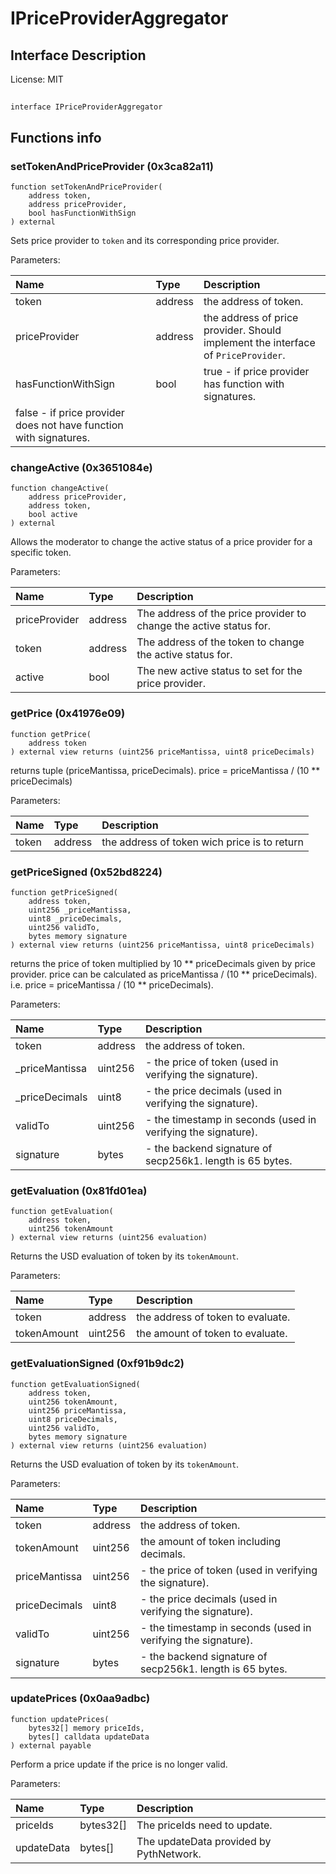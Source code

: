 # IPriceProviderAggregator

## Interface Description


License: MIT

## 

```solidity
interface IPriceProviderAggregator
```


## Functions info

### setTokenAndPriceProvider (0x3ca82a11)

```solidity
function setTokenAndPriceProvider(
    address token,
    address priceProvider,
    bool hasFunctionWithSign
) external
```

Sets price provider to `token` and its corresponding price provider.


Parameters:

| Name                | Type    | Description                                                                                                               |
| :------------------ | :------ | :------------------------------------------------------------------------------------------------------------------------ |
| token               | address | the address of token.                                                                                                     |
| priceProvider       | address | the address of price provider. Should implement the interface of `PriceProvider`.                                         |
| hasFunctionWithSign | bool    | true - if price provider has function with signatures. false - if price provider does not have function with signatures. |

### changeActive (0x3651084e)

```solidity
function changeActive(
    address priceProvider,
    address token,
    bool active
) external
```

Allows the moderator to change the active status of a price provider for a specific token.


Parameters:

| Name          | Type    | Description                                                          |
| :------------ | :------ | :------------------------------------------------------------------- |
| priceProvider | address | The address of the price provider to change the active status for.   |
| token         | address | The address of the token to change the active status for.            |
| active        | bool    | The new active status to set for the price provider.                 |

### getPrice (0x41976e09)

```solidity
function getPrice(
    address token
) external view returns (uint256 priceMantissa, uint8 priceDecimals)
```

returns tuple (priceMantissa, priceDecimals).
price = priceMantissa / (10 ** priceDecimals)


Parameters:

| Name  | Type    | Description                                  |
| :---- | :------ | :------------------------------------------- |
| token | address | the address of token wich price is to return |

### getPriceSigned (0x52bd8224)

```solidity
function getPriceSigned(
    address token,
    uint256 _priceMantissa,
    uint8 _priceDecimals,
    uint256 validTo,
    bytes memory signature
) external view returns (uint256 priceMantissa, uint8 priceDecimals)
```

returns the price of token multiplied by 10 ** priceDecimals given by price provider.
price can be calculated as  priceMantissa / (10 ** priceDecimals).
i.e. price = priceMantissa / (10 ** priceDecimals).


Parameters:

| Name           | Type    | Description                                                     |
| :------------- | :------ | :-------------------------------------------------------------- |
| token          | address | the address of token.                                           |
| _priceMantissa | uint256 | - the price of token (used in verifying the signature).         |
| _priceDecimals | uint8   | - the price decimals (used in verifying the signature).         |
| validTo        | uint256 | - the timestamp in seconds (used in verifying the signature).   |
| signature      | bytes   | - the backend signature of secp256k1. length is 65 bytes.       |

### getEvaluation (0x81fd01ea)

```solidity
function getEvaluation(
    address token,
    uint256 tokenAmount
) external view returns (uint256 evaluation)
```

Returns the USD evaluation of token by its `tokenAmount`.


Parameters:

| Name        | Type    | Description                         |
| :---------- | :------ | :---------------------------------- |
| token       | address | the address of token to evaluate.   |
| tokenAmount | uint256 | the amount of token to evaluate.    |

### getEvaluationSigned (0xf91b9dc2)

```solidity
function getEvaluationSigned(
    address token,
    uint256 tokenAmount,
    uint256 priceMantissa,
    uint8 priceDecimals,
    uint256 validTo,
    bytes memory signature
) external view returns (uint256 evaluation)
```

Returns the USD evaluation of token by its `tokenAmount`.


Parameters:

| Name          | Type    | Description                                                     |
| :------------ | :------ | :-------------------------------------------------------------- |
| token         | address | the address of token.                                           |
| tokenAmount   | uint256 | the amount of token including decimals.                         |
| priceMantissa | uint256 | - the price of token (used in verifying the signature).         |
| priceDecimals | uint8   | - the price decimals (used in verifying the signature).         |
| validTo       | uint256 | - the timestamp in seconds (used in verifying the signature).   |
| signature     | bytes   | - the backend signature of secp256k1. length is 65 bytes.       |

### updatePrices (0x0aa9adbc)

```solidity
function updatePrices(
    bytes32[] memory priceIds,
    bytes[] calldata updateData
) external payable
```

Perform a price update if the price is no longer valid.


Parameters:

| Name       | Type      | Description                             |
| :--------- | :-------- | :-------------------------------------- |
| priceIds   | bytes32[] | The priceIds need to update.            |
| updateData | bytes[]   | The updateData provided by PythNetwork. |
